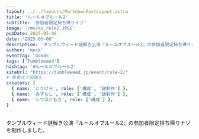 ```yaml
---
layout: ../../layouts/MarkdownPostLayout.astro
title: 'ルールオブルール2'
subtitle: '参加者限定持ち帰りナゾ'
image: '/mv/kv_rule2.JPEG'
pubDate: 2025-05-08
date: "2025.05-08"
description: 'タンブルウィード謎解き公演『ルールオブルール2』の参加者限定持ち帰りナゾです。'
author: 'mock'
eventTag: 'Goods'
tags: ['Tumbleweed']
hashtag: '#ルールオブルール2'
siteUrl: "https://tumbleweed.jp/event/rule-2/"
# 辞書式で役職も
creators: [
  { name: 'とりけら', role: ['構成', '謎制作'] },
  { name: 'みずなし', role: ['構成', '謎制作'] },
  { name: '三ツ浜ともき', role: ['構成'] },
]
---
```

タンブルウィード謎解き公演『ルールオブルール2』の参加者限定持ち帰りナゾを制作しました。
